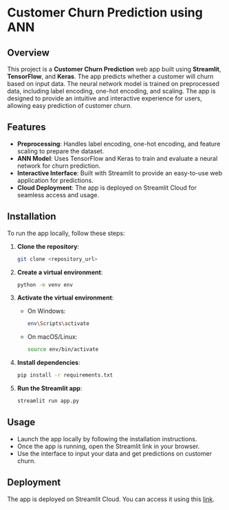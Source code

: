 # Customer Churn Prediction using ANN  

## Overview  

This project is a **Customer Churn Prediction** web app built using **Streamlit**, **TensorFlow**, and **Keras**. The app predicts whether a customer will churn based on input data. The neural network model is trained on preprocessed data, including label encoding, one-hot encoding, and scaling. The app is designed to provide an intuitive and interactive experience for users, allowing easy prediction of customer churn.  

## Features  

- **Preprocessing**: Handles label encoding, one-hot encoding, and feature scaling to prepare the dataset.  
- **ANN Model**: Uses TensorFlow and Keras to train and evaluate a neural network for churn prediction.  
- **Interactive Interface**: Built with Streamlit to provide an easy-to-use web application for predictions.  
- **Cloud Deployment**: The app is deployed on Streamlit Cloud for seamless access and usage.  

## Installation  

To run the app locally, follow these steps:  

1. **Clone the repository**:  
    ```bash  
    git clone <repository_url> 
    ```  

2. **Create a virtual environment**:  
    ```bash  
    python -m venv env  
    ```  

3. **Activate the virtual environment**:  
    - On Windows:  
      ```bash  
      env\Scripts\activate  
      ```  
    - On macOS/Linux:  
      ```bash  
      source env/bin/activate  
      ```  

4. **Install dependencies**:  
    ```bash  
    pip install -r requirements.txt  
    ```  

5. **Run the Streamlit app**:  
    ```bash  
    streamlit run app.py  
    ```  

## Usage  

- Launch the app locally by following the installation instructions.  
- Once the app is running, open the Streamlit link in your browser.  
- Use the interface to input your data and get predictions on customer churn.  

## Deployment  

The app is deployed on Streamlit Cloud. You can access it using this [link](https://ann-churn-prediction-8npkmxkueyyuqqxzv7b7rq.streamlit.app/).
